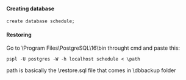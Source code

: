 #### Creating database

```
create database schedule;
```

#### Restoring

Go to \Program Files\PostgreSQL\16\bin throught cmd and paste this:

```
pspl -U postgres -W -h localhost schedule < \path
```

path is basically the \restore.sql file that comes in \dbbackup folder